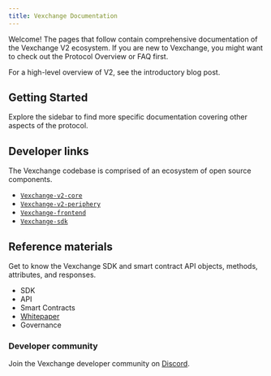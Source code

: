 ```yaml
---
title: Vexchange Documentation
---
```


Welcome! The pages that follow contain comprehensive documentation of the Vexchange V2 ecosystem. If you are new to Vexchange, you might want to check out the <Link to="/docs/v2/protocol-overview">Protocol Overview</Link> or <Link to="/faq">FAQ</Link> first.

For a high-level overview of V2, see the <Link to='/blog/vexchange-v2'>introductory blog post</Link>.

## Getting Started

<Wizard />

Explore the sidebar to find more specific documentation covering other aspects of the protocol.

## Developer links

The Vexchange codebase is comprised of an ecosystem of open source components.

- [`Vexchange-v2-core`](https://github.com/Vexchange/Vexchange-v2-core)
- [`Vexchange-v2-periphery`](https://github.com/Vexchange/Vexchange-v2-periphery)
- [`Vexchange-frontend`](https://github.com/Vexchange/Vexchange-frontend)
- [`Vexchange-sdk`](https://github.com/Vexchange/Vexchange-sdk)

## Reference materials

Get to know the Vexchange SDK and smart contract API objects, methods, attributes, and responses.

- <Link to="/docs/v2/SDK">SDK</Link>
- <Link to="/docs/v2/API">API</Link>
- <Link to="/docs/v2/smart-contracts">Smart Contracts</Link>
- [Whitepaper](/whitepaper.pdf)
- <Link to="/docs/v2/governance/governance-reference">Governance</Link>

### Developer community

Join the Vexchange developer community on [Discord](https://discord.gg/FCfyBSbCU5).
